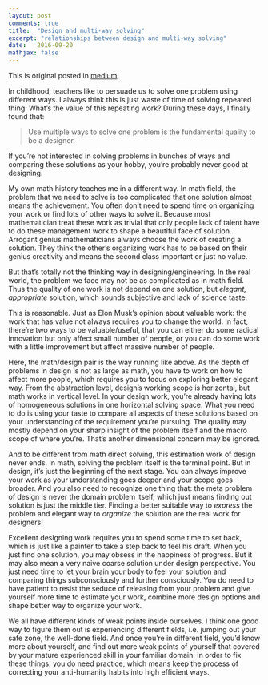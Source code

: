 ```yaml
---
layout: post
comments: true
title:  "Design and multi-way solving"
excerpt: "relationships between design and multi-way solving"
date:   2016-09-20
mathjax: false
---
```


This is original posted in [medium](https://medium.com/@taoxie/design-multi-way-solving-d53225282690#.4n0tl2mp6).

In childhood, teachers like to persuade us to solve one problem using different ways. I always think this is just waste of time of solving repeated thing. What’s the value of this repeating work? During these days, I finally found that:
> Use multiple ways to solve one problem is the fundamental quality to be a designer.

If you’re not interested in solving problems in bunches of ways and comparing these solutions as your hobby, you’re probably never good at designing.

My own math history teaches me in a different way. In math field, the problem that we need to solve is too complicated that one solution almost means the achievement. You often don’t need to spend time on organizing your work or find lots of other ways to solve it. Because most mathematician treat these work as trivial that only people lack of talent have to do these management work to shape a beautiful face of solution. Arrogant genius mathematicians always choose the work of creating a solution. They think the other’s organizing work has to be based on their genius creativity and means the second class important or just no value.

But that’s totally not the thinking way in designing/engineering. In the real world, the problem we face may not be as complicated as in math field. Thus the quality of one work is not depend on one solution, but *elegant, appropriate* solution, which sounds subjective and lack of science taste.

This is reasonable. Just as Elon Musk’s opinion about valuable work: the work that has value not always requires you to change the world. In fact, there’re two ways to be valuable/useful, that you can either do some radical innovation but only affect small number of people, or you can do some work with a little improvement but affect massive number of people.

Here, the math/design pair is the way running like above. As the depth of problems in design is not as large as math, you have to work on how to affect more people, which requires you to focus on exploring better elegant way. From the abstraction level, design’s working scope is horizontal, but math works in vertical level. In your design work, you’re already having lots of homogeneous solutions in one horizontal solving space. What you need to do is using your taste to compare all aspects of these solutions based on your understanding of the requirement you’re pursuing. The quality may mostly depend on your sharp insight of the problem itself and the macro scope of where you’re. That’s another dimensional concern may be ignored.

And to be different from math direct solving, this estimation work of design never ends. In math, solving the problem itself is the terminal point. But in design, it’s just the beginning of the next stage. You can always improve your work as your understanding goes deeper and your scope goes broader. And you also need to recognize one thing that: the meta problem of design is never the domain problem itself, which just means finding out solution is just the middle tier. Finding a better suitable way to *express* the problem and elegant way to *organize* the solution are the real work for designers!

Excellent designing work requires you to spend some time to set back, which is just like a painter to take a step back to feel his draft. When you just find one solution, you may obsess in the happiness of progress. But it may also mean a very naive coarse solution under design perspective. You just need time to let your brain your body to feel your solution and comparing things subconsciously and further consciously. You do need to have patient to resist the seduce of releasing from your problem and give yourself more time to estimate your work, combine more design options and shape better way to organize your work.

We all have different kinds of weak points inside ourselves. I think one good way to figure them out is experiencing different fields, i.e. jumping out your safe zone, the well-done field. And once you’re in different field, you’d know more about yourself, and find out more weak points of yourself that covered by your mature experienced skill in your familiar domain. In order to fix these things, you do need practice, which means keep the process of correcting your anti-humanity habits into high efficient ways.

